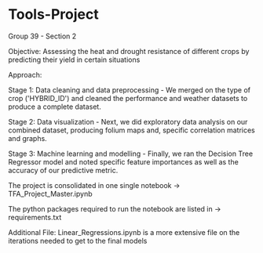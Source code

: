 # Tools-Project

Group 39 - Section 2

Objective:
Assessing the heat and drought resistance of different crops by predicting their yield in certain situations

Approach:

Stage 1: Data cleaning and data preprocessing - We merged on the type of crop ('HYBRID_ID') and cleaned the performance and weather datasets to produce a complete dataset.

Stage 2: Data visualization - Next, we did exploratory data analysis on our combined dataset, producing folium maps and, specific correlation matrices and graphs.

Stage 3: Machine learning and modelling - Finally, we ran the Decision Tree Regressor model and noted specific feature importances as well as the accuracy of our predictive metric.

The project is consolidated in one single notebook -> TFA_Project_Master.ipynb 

The python packages required to run the notebook are listed in -> requirements.txt


Additional File:
Linear_Regressions.ipynb is a more extensive file on the iterations needed to get to the final models
